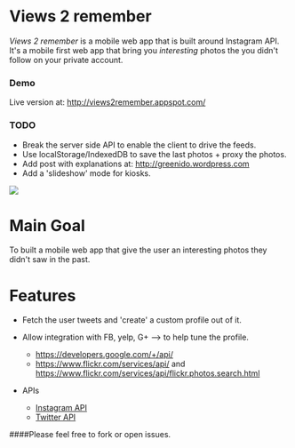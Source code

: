 Views 2 remember
================

*Views 2 remember* is a mobile web app that is built around Instagram API.
It's a mobile first web app that bring you *interesting* photos 
the you didn't follow on your private account.

### Demo
Live version at: http://views2remember.appspot.com/

### TODO
* Break the server side API to enable the client to drive the feeds.
* Use localStorage/IndexedDB to save the last photos + proxy the photos.
* Add post with explanations at: http://greenido.wordpress.com
* Add a 'slideshow' mode for kiosks.

![](http://ido-green.appspot.com/imgs/someone-busy-is-running.png)

Main Goal
=========
To built a mobile web app that give the user an interesting photos they didn't saw in the past.


Features
========
* Fetch the user tweets and 'create' a custom profile out of it.
* Allow integration with FB, yelp, G+ --> to help tune the profile.  
  * https://developers.google.com/+/api/
  * https://www.flickr.com/services/api/ and https://www.flickr.com/services/api/flickr.photos.search.html

* APIs 
  * [Instagram API](http://instagram.com/developer/endpoints/)
  * [Twitter API](https://dev.twitter.com/)

####Please feel free to fork or open issues.


